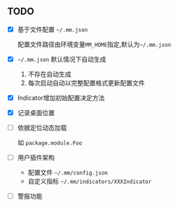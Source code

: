 ## TODO
- [x] 基于文件配置 `~/.mm.json`
    
    配置文件路径由环境变量`MM_HOME`指定,默认为`~/.mm.json`

- [x] `~/.mm.json` 默认情况下自动生成
    
    1. 不存在自动生成
    2. 每次启动自动以完整配置格式更新配置文件

- [x] Indicator增加初始配置决定方法
- [x] 记录桌面位置
- [ ] 依据定位动态加载
    
    如 `package.module.Foo`
    
- [ ] 用户插件架构

    - 配置文件 `~/.mm/config.json`
    - 自定义指标 `~/.mm/indicators/XXXIndicator`

- [ ] 警报功能